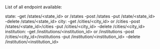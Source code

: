 List of all endpoint available:

state:
   -get /states/<state_id> or /states
   -post /states
   -put /state/<state_id>
   -delete /states/<state_id>
city:
   -get /cities/<city_id> or /cities
   -post /states/<state_id>/cities
   -put /cities/<city_id>
   -delete /cities/<city_id>
institution:
   -get /institutions/<institution_id> or /institutions
   -post /cities/<city_id>/institutions
   -put /institution/<institution_id>
   -delete /institution/<institution_id>
